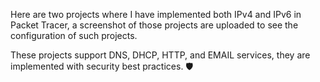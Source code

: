 Here are two projects where I have implemented both IPv4 and IPv6 in Packet Tracer, a screenshot of those projects are uploaded to see the configuration of such projects. 

These projects support DNS, DHCP, HTTP, and EMAIL services, they are implemented with security best practices. :shield:
